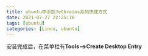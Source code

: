 ```yaml
---
title: ubuntu中添加Jetbrains系列快捷方式
date: 2021-07-27 22:25:16
tags: [ubuntu]
categories: [Linux, ubuntu]
---
```


安装完成后，在菜单栏有**Tools-->Create Desktop Entry**
